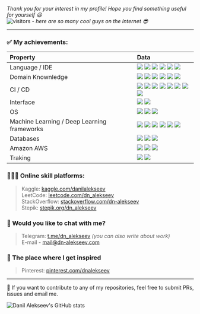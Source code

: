 _Thank you for your interest in my profile! Hope you find something useful for yourself 😃_\
<img src="https://visitor-badge.laobi.icu/badge?page_id=AlekseevDanil" alt="visitors"/>
_- here are so many cool guys on the Internet 😎_ 

- - -

### ✅ My achievements:

| **Property**  | **Data**  |
|:----------|:----------|
| Language / IDE | ![](https://img.shields.io/badge/-Python-3776AB?style=flat&logo=Python&logoColor=white) ![](https://img.shields.io/badge/-PyCharm-3776AB?style=flat&logo=Pycharm&logoColor=white) ![](https://img.shields.io/badge/-DataGrip-3776AB?style=flat&logo=DataGrip&logoColor=white) ![](https://img.shields.io/badge/-Jupyter-3776AB?style=flat&logo=Jupyter&logoColor=white) ![](https://img.shields.io/badge/-SublimeText-3776AB?style=flat&logo=SublimeText&logoColor=white) ![](https://img.shields.io/badge/-XCode-3776AB?style=flat&logo=XCode&logoColor=white)|
| Domain Knownledge | ![](https://img.shields.io/badge/-Machine%20Learning-green) ![](https://img.shields.io/badge/-Deep%20Learning-yellowgreen) ![](https://img.shields.io/badge/-Computer%20Vision%20-red) ![](https://img.shields.io/badge/-Algorithms-blue) ![](https://img.shields.io/badge/-Software%20Development-FF6600?style=flat&logoColor=white) ![](https://img.shields.io/badge/-Math-purple)|
| CI / CD | ![](https://img.shields.io/badge/-GIT-2597f7?style=flat&logo=GIT) ![](https://img.shields.io/badge/-Kubernetes-2597f7?style=flat&logo=Kubernetes) ![](https://img.shields.io/badge/-GitHub-2597f7?style=flat&logo=GitHub) ![](https://img.shields.io/badge/-GitLab-2597f7?style=flat&logo=GitLab) ![](https://img.shields.io/badge/-Docker-2597f7?style=flat&logo=Docker&logoColor=white) ![](https://img.shields.io/badge/-TeamCity-2597f7?style=flat&logo=TeamCity&logoColor=white) ![](https://img.shields.io/badge/-Nexus-2597f7?style=flat) ![](https://img.shields.io/badge/-TeamCity-2597f7?style=flat&logo=TeamCity&logoColor=white)|
| Interface | ![](https://img.shields.io/badge/-REST%20API-gray) ![](https://img.shields.io/badge/-Kafka-gray) |
| OS | ![](https://img.shields.io/badge/-MacOS-000000?style=flat&logo=Apple&logoColor=white) ![](https://img.shields.io/badge/-Ubuntu-000000?style=flat&logo=Linux&logoColor=white) ![](https://img.shields.io/badge/-Windows-000000?style=flat&logo=Windows&logoColor=white) |
| Machine Learning / Deep Learning frameworks | ![](https://img.shields.io/badge/-PyTorch-ba4e00?style=flat&logo=PyTorch&logoColor=white) ![](https://img.shields.io/badge/-Tensorflow-ba4e00?style=flat&logo=Tensorflow&logoColor=white) ![](https://img.shields.io/badge/-Keras-ba4e00?style=flat&logo=Keras&logoColor=white) ![](https://img.shields.io/badge/-Pandas-ba4e00?style=flat&logo=Pandas&logoColor=white) ![](https://img.shields.io/badge/-SkLearn-ba4e00?style=flat&logo=SkLearn&logoColor=white) ![](https://img.shields.io/badge/-OpenCV-ba4e00?style=flat&logo=OpenCV&logoColor=white)|
| Databases | ![](https://img.shields.io/badge/-MySQL-1e853a?style=flat&logo=MySQL&logoColor=white) ![](https://img.shields.io/badge/-Elasticsearch-1e853a?style=flat&logo=Elasticsearch&logoColor=white) ![](https://img.shields.io/badge/-Postgres-1e853a?style=flat&logo=Postgresql&logoColor=white) |
| Amazon AWS | ![](https://img.shields.io/badge/-SageMaker-f0da13?style=flat) ![](https://img.shields.io/badge/-S3_Bucket-f0da13?style=flat) ![](https://img.shields.io/badge/-Rekognition-f0da13?style=flat) |
| Traking | ![](https://img.shields.io/badge/-AirFlow-1728e6?style=flat) ![](https://img.shields.io/badge/-MlFlow-1728e6?style=flat) |


### 👨🏻‍🎓 Online skill platforms:

> Kaggle: [kaggle.com/danilalekseev](https://kaggle.com/danilalekseev) \
> LeetCode: [leetcode.com/dn_alekseev](https://leetcode.com/dn_alekseev/) \
> StackOverflow: [stackoverflow.com/dn-alekseev](https://stackoverflow.com/users/14741746/dn-alekseev) \
> Stepik: [stepik.org/dn_alekseev](https://stepik.org/users/39041406)

### 💬 Would you like to chat with me?

> Telegram: [t.me/dn_alekseev](https://t.me/dn_alekseev/) _(you can also write about work)_\
> E-mail - [mail@dn-alekseev.com](mailto:mail@dn-alekseev.com)

### 🌄 The place where I get inspired

> Pinterest: [pinterest.com/dnalekseev](https://www.pinterest.ru/dnalekseev/)

- - -
🌟 If you want to contribute to any of my repositories, feel free to submit PRs, issues and email me.

![Danil Alekseev's GitHub stats](https://github-readme-stats.vercel.app/api?username=AlekseevDanil&show_icons=true&theme=chartreuse-dark)

